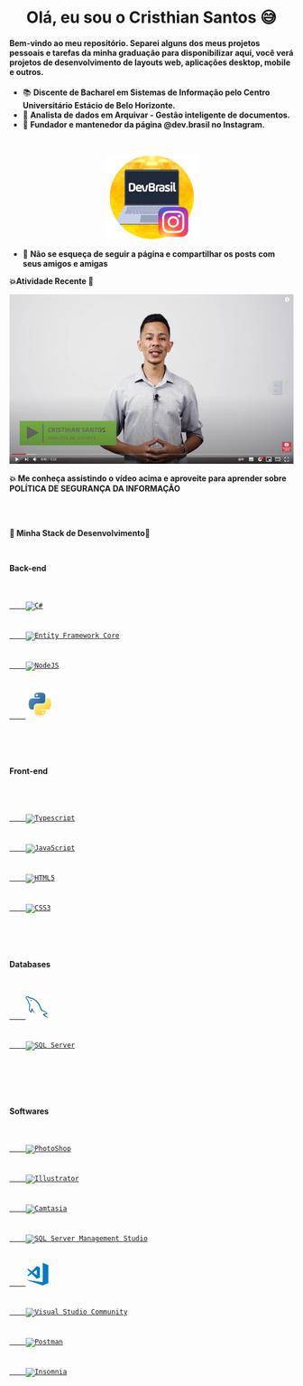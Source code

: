 <h1 align="center">Olá, eu sou o Cristhian Santos 😅</h1>
<h4>Bem-vindo ao meu repositório. Separei alguns dos meus projetos pessoais e tarefas da minha graduação para disponibilizar aqui, você verá projetos de desenvolvimento de layouts web, aplicações desktop, mobile e outros.</h4>

- 📚 **Discente de Bacharel em Sistemas de Informação pelo Centro Universitário Estácio de Belo Horizonte.**
- 📜 **Analista de dados em Arquivar - Gestão inteligente de documentos.**
- 📱 **Fundador e mantenedor da página @dev.brasil no Instagram.**
</br>
<p align="center">
<a title="Instagram" href="https://www.instagram.com/dev.brasil/">
<img align="" alt="Página" src="./instagram-logo.png" width="165" height="150" />
</a>
</p>

- 📱 **Não se esqueça de seguir a página e compartilhar os posts com seus amigos e amigas**


**💥Atividade Recente 🎥**
<p align="center">
<a title="Youtube" href="https://youtu.be/XYJta1kiN5Y">
<img align="" alt="Página" src="./printYoutube.png" width="520" height="300" />
</a>
</p>

**💥 Me conheça assistindo o vídeo acima e aproveite para aprender sobre POLÍTICA DE SEGURANÇA DA INFORMAÇÃO**

</br>
</br>

**🔨 Minha Stack de Desenvolvimento🔧**

</br>

**Back-end**

<code>
<a href="https://docs.microsoft.com/en-us/dotnet/csharp/" target="_blank" >
    <img src="https://icongr.am/devicon/csharp-original.svg?size=148&color=currentColor" 
    alt="C#" title="C#" width="40" height="40"/>
</a>
<a href="https://docs.microsoft.com/en-us/ef/core/" target="_blank" >
    <img src="https://github.com/campusMVP/dotnetCoreLogoPack/blob/master/Entity%20Framework%20Core/Bitmap%20RGB/Bitmap-MEDIUM_Entity-Framework-Core-Logo_2colors_Square_Boxed_RGB.png?raw=true" alt="Entity Framework Core" title="Entity Framework Core" width="40" height="40"/>
</a>
<a href="https://nodejs.org/en/" target="_blank" >
    <img src="https://icongr.am/devicon/nodejs-original.svg?size=148&color=currentColor" 
    alt="NodeJS" title="NodeJS" width="40" height="40"/>
</a>
<a href="https://www.python.org/" target="_blank" >
    <img src="https://raw.githubusercontent.com/devicons/devicon/40cd6bc89a299dc50ac289f8e3b071d0dff49d9c/icons/python/python-original.svg" 
    alt="Python" title="Python" width="50" height="50"/>
</a>
</code>
</br>
</br>
</br>

**Front-end**

<code>

<a href="https://www.typescriptlang.org/" target="_blank" >
    <img src="https://icongr.am/devicon/typescript-original.svg?size=148&color=currentColor" alt="Typescript" title="TypeScript" width="40" height="40"/>
</a>
<a href="https://developer.mozilla.org/en-US/docs/Web/JavaScript" target="_blank" >
    <img src="https://icongr.am/devicon/javascript-original.svg?size=148&color=currentColor" alt="JavaScript" title="JavaScript" width="40" height="40"/>
</a>
<a href="https://www.w3schools.com/html/" target="_blank" >
    <img src="https://icongr.am/devicon/html5-original.svg?size=148&color=currentColor" 
    alt="HTML5" title="HTML5" width="40" height="40"/>
</a>
<a href="https://www.w3schools.com/css/default.asp" target="_blank" >
    <img src="https://icongr.am/devicon/css3-original.svg?size=148&color=currentColor" 
    alt="CSS3" title="CSS3" width="40" height="40"/>
</a>
</code>
</br>
</br>
</br>

**Databases**

<code>
<a href="https://www.mysql.com/" target="_blank" >
    <img  alt="MySQL" title="MySQL" width="40" height="40" src="https://raw.githubusercontent.com/devicons/devicon/40cd6bc89a299dc50ac289f8e3b071d0dff49d9c/icons/mysql/mysql-original.svg" />
</a>
<a href="https://docs.microsoft.com/en-us/sql/sql-server/?view=sql-server-ver15" target="_blank" >
    <img  alt="SQL Server" title="SQL Server" width="40" height="40" src="https://camo.githubusercontent.com/130721db6a0d2d2dd6b1ff98a1a530129d382d231de890ac377c790256678ae0/68747470733a2f2f692e70696e696d672e636f6d2f6f726967696e616c732f63372f32382f30632f63373238306362633062646434363038643663303963643839616539633463612e706e67" />
</a>

</code>
</br>
</br>
</br>

**Softwares**

<code>
<a href="https://www.adobe.com/br/products/photoshop.html?sdid=KQPOM&mv=search&ef_id=Cj0KCQjw0caCBhCIARIsAGAfuMzz35LgeZJiM503KdCsGNS70E1Wx1deJjGprlEDLfjV0m1smR8oFSgaArfxEALw_wcB:G:s&s_kwcid=AL!3085!3!442396627382!e!!g!!photoshop!188192502!10077842982&gclid=Cj0KCQjw0caCBhCIARIsAGAfuMzz35LgeZJiM503KdCsGNS70E1Wx1deJjGprlEDLfjV0m1smR8oFSgaArfxEALw_wcB" >
    <img  alt="PhotoShop" title="PhotoShop" width="40" height="40" src="https://www.adobe.com/content/dam/cc/us/en/creativecloud/max2020/mnemonics/photoshop.svg" />
</a>
<a href="https://www.adobe.com/br/products/illustrator.html?sdid=KQPNY&mv=search&ef_id=Cj0KCQjw0caCBhCIARIsAGAfuMwDGSYHyUbIZRKMCRQx8CAlRPeo1wc3ISSmt0FgyDkJVepBzx6aAncaArkCEALw_wcB:G:s&s_kwcid=AL!3085!3!473120541051!e!!g!!illustrator!188190582!10039578942&gclid=Cj0KCQjw0caCBhCIARIsAGAfuMwDGSYHyUbIZRKMCRQx8CAlRPeo1wc3ISSmt0FgyDkJVepBzx6aAncaArkCEALw_wcB" target="_blank" >
    <img  alt="Illustrator" title="Illustrator" width="40" height="40" src="https://www.adobe.com/content/dam/cc/icons/illustrator.svg" />
</a>
<a href="https://www.techsmith.com/store/camtasia?utm_source=google&utm_medium=cpc&utm_campaign=8078758719&utm_content=83164588986&utm_term=camtasia&gclid=Cj0KCQjw0caCBhCIARIsAGAfuMymYkBITAz9ETkJwqz3eZ88Pw7kdkza0H-ft8J3HdpDs5g5EYZi9gkaAmFuEALw_wcB" target="_blank" >
    <img  alt="Camtasia" title="Camtasia" width="40" height="40" src="https://img.utdstc.com/icon/7b8/79e/7b879e1cb53d19b54976e1fbc88d77212e9e55935f092d2839e026a71a9360de:200" />
</a>
<a href="https://docs.microsoft.com/pt-br/sql/ssms/download-sql-server-management-studio-ssms?view=sql-server-ver15" target="_blank" >
    <img  alt="SQL Server Management Studio" title="SQL Server Management Studio" width="40" height="40" src="https://img.stackshare.io/service/7096/809746be-0b96-4af0-aa2f-5d1aeaa82658.png" />
</a>
<a href="https://code.visualstudio.com/docs" target="_blank" >
    <img  alt="Visual Studio Code" title="Visual Studio Code" width="40" height="40" src="https://raw.githubusercontent.com/github/explore/80688e429a7d4ef2fca1e82350fe8e3517d3494d/topics/visual-studio-code/visual-studio-code.png" />
</a>
<a href="https://docs.microsoft.com/en-us/visualstudio/windows/?view=vs-2019&preserve-view=true" target="_blank" >
    <img  alt="Visual Studio Community" title="Visual Studio Community" width="40" height="40" src="https://visualstudio.microsoft.com/wp-content/uploads/2019/06/BrandVisualStudioWin2019-3.svg" />
</a>
<a href="https://www.postman.com/" target="_blank" >
    <img  alt="Postman" title="Postman" width="40" height="40" src="./images/postman-seeklogo.com.svg" />
</a>
<a href="https://insomnia.rest/" target="_blank" >
    <img  alt="Insomnia" title="Insomnia" width="40" height="40" src="./images/insomnia.svg" />
</a>
</code>
</p>
